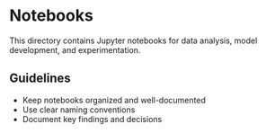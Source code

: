 # Notebooks

This directory contains Jupyter notebooks for data analysis, model development, and experimentation.

## Guidelines

- Keep notebooks organized and well-documented
- Use clear naming conventions
- Document key findings and decisions

